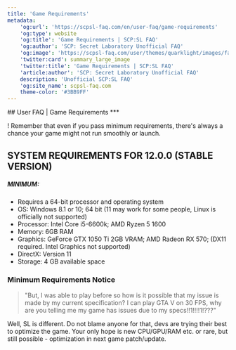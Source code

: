```yaml
---
title: 'Game Requirements'
metadata:
    'og:url': 'https://scpsl-faq.com/en/user-faq/game-requirements'
    'og:type': website
    'og:title': 'Game Requirements | SCP:SL FAQ'
    'og:author': 'SCP: Secret Laboratory Unofficial FAQ'
    'og:image': 'https://scpsl-faq.com/user/themes/quarklight/images/favicon.png'
    'twitter:card': summary_large_image
    'twitter:title': 'Game Requirements | SCP:SL FAQ'
    'article:author': 'SCP: Secret Laboratory Unofficial FAQ'
    description: 'Unofficial SCP:SL FAQ'
    'og:site_name': scpsl-faq.com
    theme-color: '#3BB9FF'
---
```


<head>
    <script async src="https://arc.io/widget.min.js#fcrqEmJg"></script>
</head>
## User FAQ | Game Requirements
***

! Remember that even if you pass minimum requirements, there's always a chance your game might not run smoothly or launch.
## **SYSTEM REQUIREMENTS FOR 12.0.0 (STABLE VERSION)**
##### MINIMUM:
- Requires a 64-bit processor and operating system
- OS: Windows 8.1 or 10; 64 bit (11 may work for some people, Linux is officially not supported)
- Processor: Intel Core i5-6600k; AMD Ryzen 5 1600
- Memory: 6GB RAM
- Graphics: GeForce GTX 1050 Ti 2GB VRAM; AMD Radeon RX 570; (DX11 required. Intel Graphics not supported)
- DirectX: Version 11
- Storage: 4 GB available space

### Minimum Requirements Notice

> "But, I was able to play before so how is it possible that my issue is made by my current specification? I can play GTA V on 30 FPS, why are you telling me my game has issues due to my specs!!1!!!!1!???"</cite>

Well, SL is different. Do not blame anyone for that, devs are trying their best to optimize the game. Your only hope is new CPU/GPU/RAM etc. or rare, but still possible - optimization in next game patch/update.